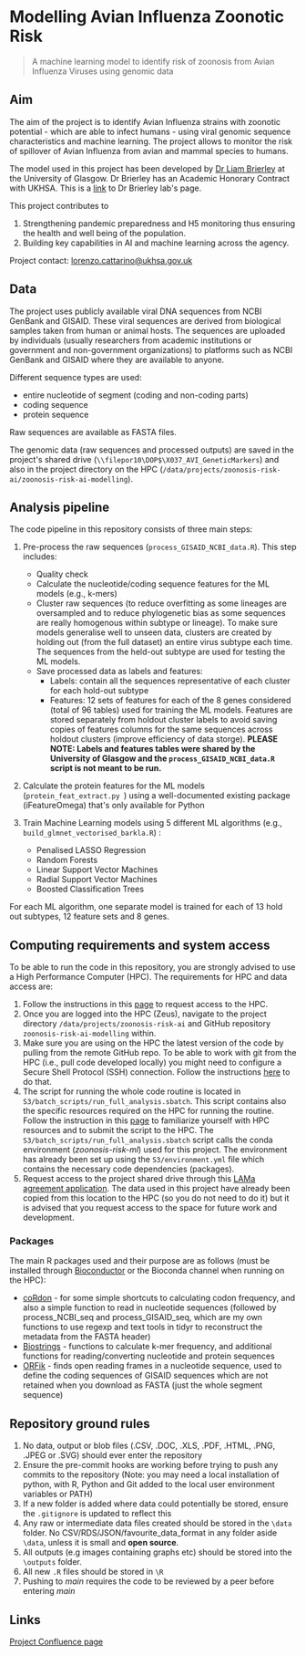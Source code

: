 # Modelling Avian Influenza Zoonotic Risk

> A machine learning model to identify risk of zoonosis from Avian Influenza Viruses using genomic data

## Aim

The aim of the project is to identify Avian Influenza strains with zoonotic potential - which are able to infect humans - using viral genomic sequence characteristics and machine learning. The project allows to monitor the risk of spillover of Avian Influenza from avian and mammal species to humans.

The model used in this project has been developed by [Dr Liam Brierley](https://www.gla.ac.uk/schools/infectionimmunity/staff/liambrierley/) at the University of Glasgow. Dr Brierley has an Academic Honorary Contract with UKHSA. This is a [link](https://vibelab.co.uk/) to Dr Brierley lab's page.

This project contributes to 

1. Strengthening pandemic preparedness and H5 monitoring thus ensuring the health and well being of the population.
2. Building key capabilities in AI and machine learning across the agency.

Project contact: [lorenzo.cattarino@ukhsa.gov.uk](mailto:lorenzo.cattarino@ukhsa.gov.uk)

## Data 

The project uses publicly available viral DNA sequences from NCBI GenBank and GISAID. These viral sequences are derived from biological samples taken from human or animal hosts. The sequences are uploaded by individuals (usually researchers from academic institutions or government and non-government organizations) to platforms such as  NCBI GenBank and GISAID where they are available to anyone.

Different sequence types are used: 

* entire nucleotide of segment (coding and non-coding parts)
* coding sequence
* protein sequence

Raw sequences are available as FASTA files.

The genomic data (raw sequences and processed outputs) are saved in the project's shared drive (`\\filepor10\DOP$\X037_AVI_GeneticMarkers`) and also in the project directory on the HPC (`/data/projects/zoonosis-risk-ai/zoonosis-risk-ai-modelling`).

## Analysis pipeline 

The code pipeline in this repository consists of three main steps:

1. Pre-process the raw sequences (`process_GISAID_NCBI_data.R`). This step includes: 
    - Quality check 
    - Calculate the nucleotide/coding sequence features for the ML models (e.g., k-mers)
    - Cluster raw sequences (to reduce overfitting as some lineages are oversampled and to reduce phylogenetic bias as some sequences are really homogenous within subtype or lineage). To make sure models generalise well to unseen data, clusters are created by holding out (from the full dataset) an entire virus subtype each time. The sequences from the held-out subtype are used for testing the ML models.
    - Save processed data as labels and features:
        - Labels: contain all the sequences representative of each cluster for each hold-out subtype 
        - Features: 12 sets of features for each of the 8 genes considered (total of 96 tables) used for training the ML models. 
    Features are stored separately from holdout cluster labels to avoid saving copies of features columns for the same sequences across holdout clusters (improve efficiency of data storge). **PLEASE NOTE: Labels and features tables were shared by the University of Glasgow and the `process_GISAID_NCBI_data.R` script is not meant to be run.** 

2. Calculate the protein features for the ML models (`protein_feat_extract.py `) using a well-documented existing package (iFeatureOmega) that's only available for Python 
3. Train Machine Learning models using 5 different ML algorithms (e.g., `build_glmnet_vectorised_barkla.R`) :

    - Penalised LASSO Regression
    - Random Forests
    - Linear Support Vector Machines
    - Radial Support Vector Machines
    - Boosted Classification Trees
    
For each ML algorithm, one separate model is trained for each of 13 hold out subtypes, 12 feature sets and 8 genes.

## Computing requirements and system access

To be able to run the code in this repository, you are strongly advised to use a High Performance Computer (HPC). The requirements for HPC and data access are:  

1. Follow the instructions in this [page](https://confluence.collab.test-and-trace.nhs.uk/display/DEDT/HPC) to request access to the HPC.
2. Once you are logged into the HPC (Zeus), navigate to the project directory `/data/projects/zoonosis-risk-ai` and GitHub repository `zoonosis-risk-ai-modelling` within.
3. Make sure you are using on the HPC the latest version of the code by pulling from the remote GitHub repo. To be able to work with git from the HPC (i.e., pull code developed locally) you might need to configure a Secure Shell Protocol (SSH) connection. Follow the instructions [here](https://confluence.collab.test-and-trace.nhs.uk/display/DEDT/HPC#HPC-Cloningtherepo) to do that.
4. The script for running the whole code routine is located in `S3/batch_scripts/run_full_analysis.sbatch`. This script contains also the specific resources required on the HPC for running the routine. Follow the instruction in this [page](https://confluence.collab.test-and-trace.nhs.uk/display/DEDT/HPC) to familiarize yourself with HPC resources and to submit the script to the HPC. The `S3/batch_scripts/run_full_analysis.sbatch` script calls the conda environment (*zoonosis-risk-ml*) used for this project. The environment has already been set up using the `S3/environment.yml` file which contains the necessary code dependencies (packages).
5. Request access to the project shared drive through this [LAMa agreement application](http://datascience.phe.gov.uk/Lama/SpecialProjects/SpecialProjectDetail?pro=X037&ver=1.0). The data used in this project have already been copied from this location to the HPC (so you do not need to do it) but it is advised that you request access to the space for future work and development. 

### Packages
The main R packages used and their purpose are as follows (must be installed through [Bioconductor](https://cran.r-project.org/web/packages/BiocManager/vignettes/BiocManager.html) or the Bioconda channel when running on the HPC):

- [coRdon](https://www.bioconductor.org/packages/release/bioc/vignettes/coRdon/inst/doc/coRdon.html) - for some simple shortcuts to calculating codon frequency, and also a simple function to read in nucleotide sequences (followed by process_NCBI_seq and process_GISAID_seq, which are my own functions to use regexp and text tools in tidyr to reconstruct the metadata from the FASTA header)
- [Biostrings](https://bioconductor.org/packages/release/bioc/html/Biostrings.html) - functions to calculate k-mer frequency, and additional functions for reading/converting nucleotide and protein sequences
- [ORFik](https://github.com/Roleren/ORFik) - finds open reading frames in a nucleotide sequence, used to define the coding sequences of GISAID sequences which are not retained when you download as FASTA (just the whole segment sequence)

## Repository ground rules

1.  No data, output or blob files (.CSV, .DOC, .XLS, .PDF, .HTML, .PNG, .JPEG or .SVG) should ever enter the repository
2.  Ensure the pre-commit hooks are working before trying to push any commits to the repository (Note: you may need a local installation of python, with R, Python and Git added to the local user environment variables or PATH)
3.  If a new folder is added where data could potentially be stored, ensure the `.gitignore` is updated to reflect this
4.  Any raw or intermediate data files created should be stored in the `\data` folder. No CSV/RDS/JSON/favourite_data_format in any folder aside `\data`, unless it is small and **open source**.
5.  All outputs (e.g images containing graphs etc) should be stored into the `\outputs` folder.
6.  All new `.R` files should be stored in `\R`
7. Pushing to *main* requires the code to be reviewed by a peer before entering *main*

## Links
[Project Confluence page](https://confluence.collab.test-and-trace.nhs.uk/display/DEDT/Avian+Influenza+Zoonotic+Risk+Modelling+ML)
